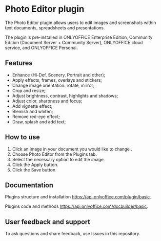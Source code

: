 # Photo Editor plugin 

The Photo Editor plugin allows users to edit images and screenshots within text documents, spreadsheets and presentations.

The plugin is pre-installed in ONLYOFFICE Enterprise Edition, Community Edition (Document Server + Community Server), ONLYOFFICE cloud service, and ONLYOFFICE Personal.

## Features

* Enhance (Hi-Def, Scenery, Portrait and other);
* Apply effects, frames, overlays and stickers;
* Change image orientation: rotate, mirror;
* Crop and resize;
* Adjust brightness, contrast, highlights and shadows;
* Adjust color, sharpness and focus;
* Add vignette effect;
* Blemish and whiten;
* Remove red-eye effect;
* Draw, splash and add text;

## How to use

1. Click an image in your document you would like to change .
2. Choose Photo Editor from the Plugins tab.
3. Select the necessary option to edit the image.
4. Click the Apply button.
5. Click the Save button. 

## Documentation

Plugins structure and installation https://api.onlyoffice.com/plugin/basic.

Plugins code and methods https://api.onlyoffice.com/docbuilder/basic.

## User feedback and support

To ask questions and share feedback, use Issues in this repository.
